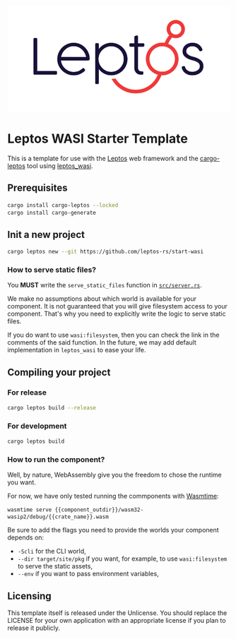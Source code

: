 <picture>
    <source srcset="https://raw.githubusercontent.com/leptos-rs/leptos/main/docs/logos/Leptos_logo_Solid_White.svg" media="(prefers-color-scheme: dark)">
    <img src="https://raw.githubusercontent.com/leptos-rs/leptos/main/docs/logos/Leptos_logo_RGB.svg" alt="Leptos Logo">
</picture>

# Leptos WASI Starter Template

This is a template for use with the [Leptos](https://github.com/leptos-rs/leptos) web
framework and the [cargo-leptos](https://github.com/akesson/cargo-leptos) tool
using [leptos_wasi](https://github.com/leptos-rs/leptos_wasi).

## Prerequisites

```bash
cargo install cargo-leptos --locked
cargo install cargo-generate
```

## Init a new project

```bash
cargo leptos new --git https://github.com/leptos-rs/start-wasi
```

### How to serve static files?

You **MUST** write the `serve_static_files` function in
[`src/server.rs`](src/server.rs).

We make no assumptions about which world is available for your component.
It is not guaranteed that you will give filesystem access to your component.
That's why you need to explicitly write the logic to serve static files.

If you do want to use `wasi:filesystem`, then you can check the link
in the comments of the said function. In the future, we may add default
implementation in `leptos_wasi` to ease your life.

## Compiling your project

### For release

```bash
cargo leptos build --release
```

### For development

```bash
cargo leptos build
```

### How to run the component?

Well, by nature, WebAssembly give you the freedom to chose the runtime you want.

For now, we have only tested running the commponents with [Wasmtime](https://wasmtime.dev):

```
wasmtime serve {{component_outdir}}/wasm32-wasip2/debug/{{crate_name}}.wasm
```

Be sure to add the flags you need to provide the worlds your component depends on:

* `-Scli` for the CLI world,
* `--dir target/site/pkg` if you want, for example, to use `wasi:filesystem` to serve
  the static assets,
* `--env` if you want to pass environment variables,

## Licensing

This template itself is released under the Unlicense. You should replace the LICENSE for your own application with an appropriate license if you plan to release it publicly.
